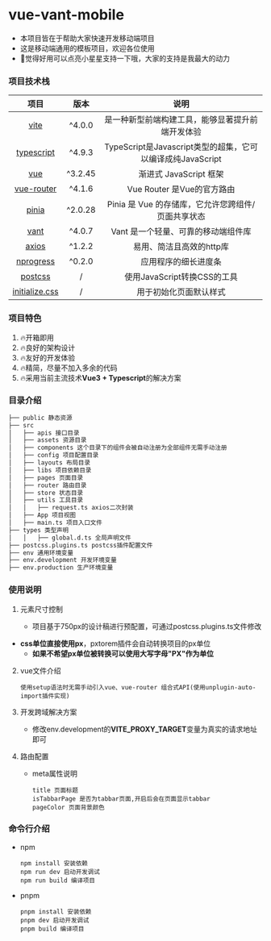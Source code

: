 # vue-vant-mobile

* 本项目皆在于帮助大家快速开发移动端项目
* 这是移动端通用的模板项目，欢迎各位使用
* 🥰觉得好用可以点亮小星星支持一下哦，大家的支持是我最大的动力

### 项目技术栈

|                            项目                             |  版本   |                            说明                            |
| :---------------------------------------------------------: | :-----: | :--------------------------------------------------------: |
|               [vite](https://cn.vitejs.dev/)                | ^4.0.0  |      是一种新型前端构建工具，能够显著提升前端开发体验      |
|            [typescript](https://www.tslang.cn/)             | ^4.9.3  | TypeScript是Javascript类型的超集，它可以编译成纯JavaScript |
|                [vue](https://cn.vuejs.org/)                 | ^3.2.45 |                   渐进式 JavaScript 框架                   |
|           [vue-router](https://router.vuejs.org/)           | ^4.1.6  |                 Vue Router 是Vue的官方路由                 |
|             [pinia](https://pinia.web3doc.top/)             | ^2.0.28 |     Pinia 是 Vue 的存储库，它允许您跨组件/页面共享状态     |
|     [vant](https://vant-contrib.gitee.io/vant/#/zh-CN/)     | ^4.0.7  |            Vant 是一个轻量、可靠的移动端组件库             |
|        [axios](http://axios-js.com/zh-cn/index.html)        | ^1.2.2  |                  易用、简洁且高效的http库                  |
|     [nprogress](https://github.com/rstacruz/nprogress)      | ^0.2.0  |                    应用程序的细长进度条                    |
|               [postcss](https://postcss.org/)               |    /    |                使用JavaScript转换CSS的工具                 |
| [initialize.css](https://github.com/lwl9710/initialize.css) |    /    |                   用于初始化页面默认样式                   |

### 项目特色

1. 🔥开箱即用
2. 🔥良好的架构设计
3. 🔥友好的开发体验
4. 🔥精简，尽量不加入多余的代码
5. 🔥采用当前主流技术**Vue3 + Typescript**的解决方案

### 目录介绍

```html
├── public 静态资源
├── src
│   ├── apis 接口目录
│   ├── assets 资源目录
│   ├── components 这个目录下的组件会被自动注册为全部组件无需手动注册
│   ├── config 项目配置目录
│   ├── layouts 布局目录
│   ├── libs 项目依赖目录
│   ├── pages 页面目录
│   ├── router 路由目录
│   ├── store 状态目录
│   ├── utils 工具目录
│   │   ├── request.ts axios二次封装
│   ├── App 项目视图
│   ├── main.ts 项目入口文件
├── types 类型声明
│   │   ├── global.d.ts 全局声明文件
├── postcss.plugins.ts postcss插件配置文件
├── env 通用环境变量
├── env.development 开发环境变量
├── env.production 生产环境变量
```

### 使用说明

1. 元素尺寸控制

   * 项目基于750px的设计稿进行预配置，可通过postcss.plugins.ts文件修改
* **css单位直接使用px**，pxtorem插件会自动转换项目的px单位
   * **如果不希望px单位被转换可以使用大写字母"PX"作为单位**
   
2. vue文件介绍

   ```text
   使用setup语法时无需手动引入vue、vue-router 组合式API(使用unplugin-auto-import插件实现)
   ```

3. 开发跨域解决方案

   * 修改env.development的**VITE_PROXY_TARGET**变量为真实的请求地址即可

4. 路由配置

   * meta属性说明

     ```TEXT
     title 页面标题
     isTabbarPage 是否为tabbar页面,开启后会在页面显示tabbar
     pageColor 页面背景颜色
     ```


### 命令行介绍

* npm

  ```shell
  npm install 安装依赖
  npm run dev 启动开发调试
  npm run build 编译项目
  ```

* pnpm

  ```shell
  pnpm install 安装依赖
  pnpm dev 启动开发调试
  pnpm build 编译项目
  ```

  